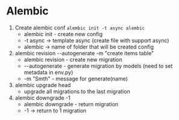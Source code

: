# Alembic
1. Create alembic conf ```alembic init -t async alembic```
    * alembic init - create new config
    * -t async -> template async (create file with support async)
    * alembic -> name of folder that will be created config
2. alembic revision --autogenerate -m "create items table"
   * alembic revision - create new migration
   * --autogenerate - generate migration by models (need to set metadata in env.py)
   * -m "Smth" - message for generate(name)
3. alembic upgrade head 
   * upgrade all migrations to the last migration
4. alembic downgrade -1 
   * alembic downgrade - return migration 
   * -1 -> return to 1 migration 